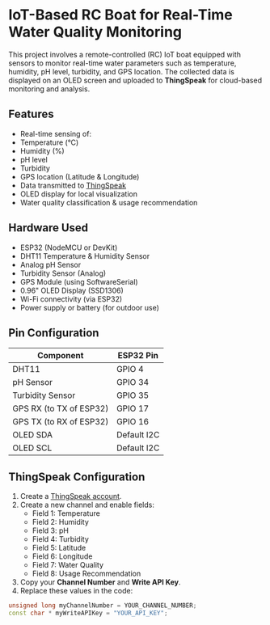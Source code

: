 #  IoT-Based RC Boat for Real-Time Water Quality Monitoring

This project involves a remote-controlled (RC) IoT boat equipped with sensors to monitor real-time water parameters such as temperature, humidity, pH level, turbidity, and GPS location. The collected data is displayed on an OLED screen and uploaded to **ThingSpeak** for cloud-based monitoring and analysis.

##  Features

-  Real-time sensing of:
  - Temperature (°C)
  - Humidity (%)
  - pH level
  - Turbidity
  - GPS location (Latitude & Longitude)
-  Data transmitted to [ThingSpeak](https://thingspeak.com/)
-  OLED display for local visualization
-  Water quality classification & usage recommendation

##  Hardware Used

- ESP32 (NodeMCU or DevKit)
- DHT11 Temperature & Humidity Sensor
- Analog pH Sensor
- Turbidity Sensor (Analog)
- GPS Module (using SoftwareSerial)
- 0.96" OLED Display (SSD1306)
- Wi-Fi connectivity (via ESP32)
- Power supply or battery (for outdoor use)

##  Pin Configuration

| Component       | ESP32 Pin |
|----------------|-----------|
| DHT11          | GPIO 4    |
| pH Sensor      | GPIO 34   |
| Turbidity Sensor | GPIO 35 |
| GPS RX (to TX of ESP32) | GPIO 17 |
| GPS TX (to RX of ESP32) | GPIO 16 |
| OLED SDA       | Default I2C |
| OLED SCL       | Default I2C |

##  ThingSpeak Configuration

1. Create a [ThingSpeak account](https://thingspeak.com/).
2. Create a new channel and enable fields:
   - Field 1: Temperature
   - Field 2: Humidity
   - Field 3: pH
   - Field 4: Turbidity
   - Field 5: Latitude
   - Field 6: Longitude
   - Field 7: Water Quality
   - Field 8: Usage Recommendation
3. Copy your **Channel Number** and **Write API Key**.
4. Replace these values in the code:

```cpp
unsigned long myChannelNumber = YOUR_CHANNEL_NUMBER;
const char * myWriteAPIKey = "YOUR_API_KEY";
